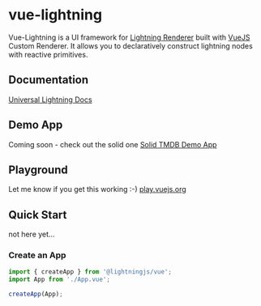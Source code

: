 # vue-lightning

Vue-Lightning is a UI framework for [Lightning Renderer](https://lightningjs.io/) built with [VueJS](https://vuejs.org/) Custom Renderer. It allows you to declaratively construct lightning nodes with reactive primitives.

## Documentation

[Universal Lightning Docs](https://lightning-js.github.io/solid/)

## Demo App

Coming soon - check out the solid one
[Solid TMDB Demo App](https://github.com/lightning-js/solid-demo-app)

## Playground

Let me know if you get this working :-)
[play.vuejs.org](https://play.vuejs.org/)

## Quick Start

not here yet...

### Create an App

```jsx
import { createApp } from '@lightningjs/vue';
import App from './App.vue';

createApp(App);
```
